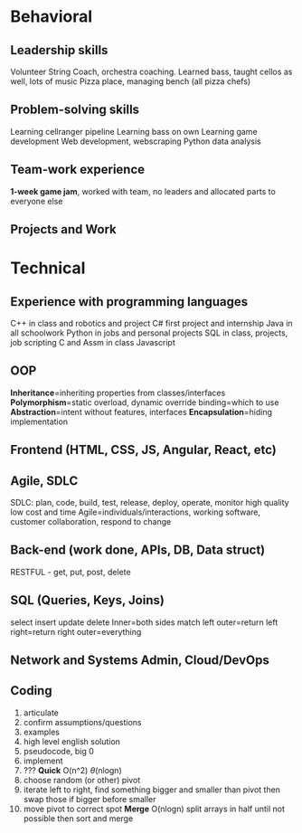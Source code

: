 # Behavioral
## Leadership skills
Volunteer String Coach, orchestra coaching. Learned bass, taught cellos as well, lots of music
Pizza place, managing bench (all pizza chefs)
## Problem-solving skills
Learning cellranger pipeline
Learning bass on own
Learning game development
Web development, webscraping
Python data analysis
## Team-work experience
**1-week game jam**, worked with team, no leaders and allocated parts to everyone else

## Projects and Work
# Technical
## Experience with programming languages
C++ in class and robotics and project
C# first project and internship
Java in all schoolwork
Python in jobs and personal projects
SQL in class, projects, job
scripting
C and Assm in class
Javascript
## OOP
**Inheritance**=inheriting properties from classes/interfaces
**Polymorphism**=static overload, dynamic override
binding=which to use
**Abstraction**=intent without features, interfaces
**Encapsulation**=hiding implementation

## Frontend (HTML, CSS, JS, Angular, React, etc)

## Agile, SDLC
SDLC: plan, code, build, test, release, deploy, operate, monitor
high quality low cost and time
Agile=individuals/interactions, working software, customer collaboration, respond to change
## Back-end (work done, APIs, DB, Data struct)
RESTFUL - get, put, post, delete
## SQL (Queries, Keys, Joins)
select insert update delete
Inner=both sides match
left outer=return left
right=return right
outer=everything
## Network and Systems Admin, Cloud/DevOps

## Coding
1. articulate
2. confirm assumptions/questions
3. examples
4. high level english solution
5. pseudocode, big 0
6. implement
7. ???
**Quick** O(n^2) $\theta$(nlogn)
1. choose random (or other) pivot
2. iterate left to right, find something bigger and smaller than pivot then swap those if bigger before smaller
3. move pivot to correct spot
**Merge** O(nlogn)
split arrays in half until not possible then sort and merge